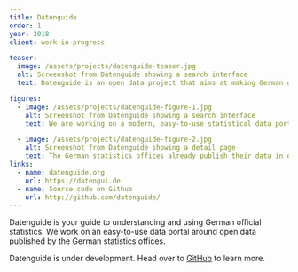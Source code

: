 ```yaml
---
title: Datenguide
order: 1
year: 2018
client: work-in-progress

teaser:
  image: /assets/projects/datenguide-teaser.jpg
  alt: Screenshot from Datenguide showing a search interface
  text: Datenguide is an open data project that aims at making German official statistics more accessible to the public.

figures:
  - image: /assets/projects/datenguide-figure-1.jpg
    alt: Screenshot from Datenguide showing a search interface
    text: We are working on a modern, easy-to-use statistical data portal aimed at regular people. A website that allows for exploratory browsing, provides explanations and context about the statistics it presents, and lets you download data sets in formats that you can readily use in your own projects.

  - image: /assets/projects/datenguide-figure-2.jpg
    alt: Screenshot from Datenguide showing a detail page
    text: The German statistics offices already publish their data in official data portals. The problem is that these data portals are expert systems, made by and for bureaucrats. While the official data portals get the job done for people who know what they are doing, they are hardly usable for less tech- and data-savy people. Also, none of the data portals provide modern, easy-to-use APIs or machine-readable data formats, which makes it hard to use the data in your own work. This is where Datenguide comes in. We want to take the pain out of official statistics by presenting them in a way that is usable and useful for you.
links:
  - name: datenguide.org
    url: https://datengui.de
  - name: Source code on Github
    url: http://github.com/datenguide/
---
```


Datenguide is your guide to understanding and using German official statistics. We work on an easy-to-use data portal around open data published by the German statistics offices.

Datenguide is under development. Head over to [GitHub](http://github.com/datenguide/) to learn more.
